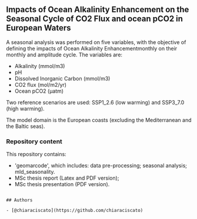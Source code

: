 

## Impacts of Ocean Alkalinity Enhancement on the Seasonal Cycle of CO2 Flux and ocean pCO2 in European Waters


A seasonal analysis was performed on five variables, with the objective of defining the impacts of Ocean Alkalinity Enhancementmonthly on their monthly and amplitude cycle. The variables are:

- Alkalinity (mmol/m3)
- pH
- Dissolved Inorganic Carbon (mmol/m3)
- CO2 flux (mol/m2/yr)
- Ocean pCO2 (µatm)

Two reference scenarios are used: SSP1_2.6 (low warming) and SSP3_7.0 (high warming).

The model domain is the European coasts (excluding the Mediterranean and the Baltic seas).

### Repository content

This repository contains:
- 'geomarcode', which includes: 
data pre-processing;
seasonal analysis;
mld_seasonality.
- MSc thesis report (Latex and PDF version);
- MSc thesis presentation (PDF version).


```

## Authors

- [@chiaraciscato](https://github.com/chiaraciscato)

